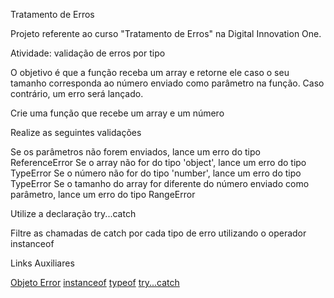 Tratamento de Erros

Projeto referente ao curso "Tratamento de Erros" na Digital Innovation One.

Atividade: validação de erros por tipo

O objetivo é que a função receba um array e retorne ele caso o seu tamanho corresponda ao número enviado como parâmetro na função. Caso contrário, um erro será lançado.

Crie uma função que recebe um array e um número

Realize as seguintes validações

Se os parâmetros não forem enviados, lance um erro do tipo ReferenceError
Se o array não for do tipo 'object', lance um erro do tipo TypeError
Se o número não for do tipo 'number', lance um erro do tipo TypeError
Se o tamanho do array for diferente do número enviado como parâmetro, lance um erro do tipo RangeError

Utilize a declaração try...catch

Filtre as chamadas de catch por cada tipo de erro utilizando o operador instanceof

Links Auxiliares

[Objeto Error](https://developer.mozilla.org/pt-BR/docs/Web/JavaScript/Reference/Global_Objects/Error)
[instanceof](https://developer.mozilla.org/pt-BR/docs/Web/JavaScript/Reference/Operators/instanceof)
[typeof](https://developer.mozilla.org/pt-BR/docs/Web/JavaScript/Reference/Operators/typeof)
[try...catch](https://developer.mozilla.org/pt-BR/docs/Web/JavaScript/Reference/Statements/try...catch)
